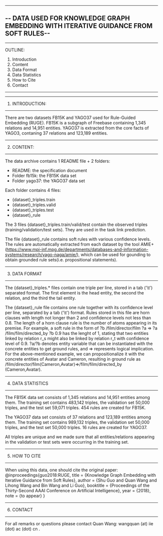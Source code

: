 -------------------------------------------------------------------------------------
-- DATA USED FOR KNOWLEDGE GRAPH EMBEDDING WITH ITERATIVE GUIDANCE FROM SOFT RULES--
-------------------------------------------------------------------------------------

------------------
OUTLINE:
1. Introduction
2. Content
3. Data Format
4. Data Statistics
5. How to Cite
6. Contact
------------------


------------------
1. INTRODUCTION:
------------------

There are two datasets FB15K and YAGO37 used for Rule-Guided Embedding (RUGE). 
FB15K is a subgraph of Freebase containing 1,345 relations and 14,951 entities. YAGO37 is extracted from the core facts of YAGO3, contaning 37 relations and 123,189 entities.


------------------
2. CONTENT:
------------------

The data archive contains 1 README file + 2 folders:
  - README: the specification document
  - Folder fb15k: the FB15K data set
  - Folder yago37: the YAGO37 data set

Each folder contains 4 files:
  - {dataset}_triples.train
  - {dataset}_triples.valid
  - {dataset}_triples.test
  - {dataset}_rule
  
The 3 files {dataset}_triples.train/valid/test contain the observed triples
(training/validation/test sets). They are used in the task link prediction.

The file {dataset}_rule contains soft rules with various confidence levels. The rules are automatically extracted from each dataset by the tool AMIE+(https://www.mpi-inf.mpg.de/departments/databases-and-information-systems/research/yago-naga/amie/), which can be used for gounding to obtain grounded rule sets(i.e. propositional statements).


------------------
3. DATA FORMAT
------------------

The {dataset}_triples.* files contain one triple per line, stored in a tab ('\t')
separated format. The first element is the head entity, the second the relation,
and the third the tail entity.

The {dataset}_rule file contains one rule together with its confidence level per line, separated by a tab ('\t') format. 
Rules stored in this file are horn clauses with length not longer than 2 and confidence levels not less than 0.8. 
The length of a horn clause rule is the number of atoms appearing in its premise. 
For example, a soft rule in the form of
?b  /film/director/film  ?a   => ?a  /film/film/directed_by  ?b	0.9
has the lenght of 1, stating that two entities linked by relation r_s might also be linked by relation r_t with confidence level of 0.9. ?a/?b denotes entity variable that can be instantiated with the concrete entities to get ground rules, and => represents logical implication. 
For the above-mentioned example, we can propositionalize it with the
concrete entities of Avatar and Cameron, resulting in ground rule as /film/director/film(Cameron,Avatar)=>/film/film/directed_by (Cameron,Avatar).


------------------
4. DATA STATISTICS
------------------

The FB15K data set consists of 1,345 relations and 14,951 entities among them.
The training set contains 483,142 triples, the validation set 50,000 triples,
and the test set 59,071 triples. 454 rules are created for FB15K.

The YAGO37 data set consists of 37 relations and 123,189 entities among them.
The training set contains 989,132 triples, the validation set 50,000 triples,
and the test set 50,000 triples. 16 rules are created for YAGO37.

All triples are unique and we made sure that all entities/relations appearing in
the validation or test sets were occurring in the training set.


------------------
5. HOW TO CITE
------------------

When using this data, one should cite the original paper:
  @inproceedings{guo2018:RUGE,
    title     = {Knowledge Graph Embedding with Iterative Guidance from Soft Rules},
    author    = {Shu Guo and Quan Wang and Lihong Wang and Bin Wang and Li Guo},
    booktitle = {Proceedings of the Thirty-Second AAAI Conference on Artificial Intelligence},
    year      = {2018},
    note      = {to appear}
  }


------------------  
6. CONTACT
------------------

For all remarks or questions please contact Quan Wang:
wangquan (at) iie (dot) ac (dot) cn .


